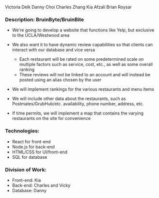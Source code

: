 Victoria Delk
Danny Choi
Charles Zhang
Kia Afzali
Brian Roysar

### Description: BruinByte/BruinBite

- We're going to develop a website that functions like Yelp, but exclusive to the UCLA/Westwood area


- We also want it to have dynamic review capabilities so that clients can interact with our database and vice versa

    - Each restaurant will be rated on some predetermined scale on multiple factors such as service, cost, etc., as well as some overall ranking
    - These reviews will not be linked to an account and will instead be posted using an alias chosen by the user


- We will implement rankings for the various restaurants and menu items


- We will include other data about the restaurants, such as Postmates/GrubHub/etc. availability, phone number, address, etc.


- If time permits, we will implement a map that contains the varying restaurants on the site for convenience

### Technologies:

- React for front-end
- Node.js for back-end
- HTML/CSS for UI/front-end
- SQL for database

### Division of Work:

- Front-end: Kia
- Back-end: Charles and Vicky
- Database: Danny
